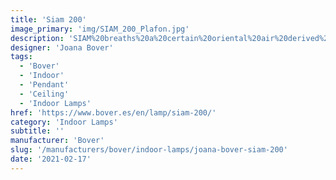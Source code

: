 ```yaml
---
title: 'Siam 200'
image_primary: 'img/SIAM_200_Plafon.jpg'
description: 'SIAM%20breaths%20a%20certain%20oriental%20air%20derived%20from%20the%20inverted%20shade.%20It%20takes%20its%20essence%20from%20MEI%20and%20offers%20a%20soft%20cascading%20light.%20These%20luminaires%20can%20be%20grouped%20in%20varying%20compositions%2C%20superposing%20shades%20partially%20one%20over%20the%20other%2C%20and%20creating%20a%20perfect%20mural%20for%20any%20space.'
designer: 'Joana Bover'
tags:
  - 'Bover'
  - 'Indoor'
  - 'Pendant'
  - 'Ceiling'
  - 'Indoor Lamps'
href: 'https://www.bover.es/en/lamp/siam-200/'
category: 'Indoor Lamps'
subtitle: ''
manufacturer: 'Bover'
slug: '/manufacturers/bover/indoor-lamps/joana-bover-siam-200'
date: '2021-02-17'
---
```

